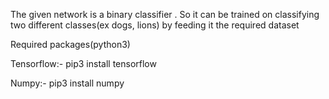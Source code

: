 The given network is a binary classifier . So it can be trained on classifying two different classes(ex dogs, lions) by feeding it the required
dataset

Required packages(python3)

Tensorflow:-
pip3 install tensorflow

Numpy:-
pip3 install numpy
